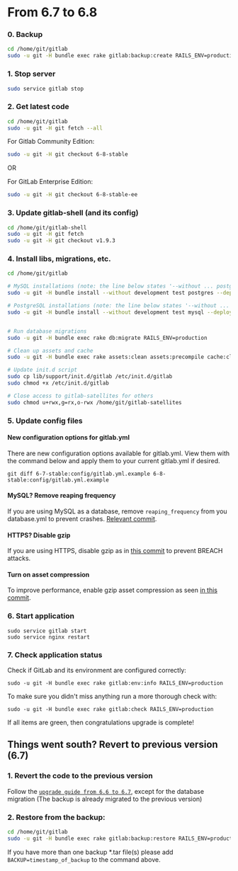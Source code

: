# From 6.7 to 6.8

### 0. Backup

```bash
cd /home/git/gitlab
sudo -u git -H bundle exec rake gitlab:backup:create RAILS_ENV=production
```

### 1. Stop server

```bash
sudo service gitlab stop
```

### 2. Get latest code

```bash
cd /home/git/gitlab
sudo -u git -H git fetch --all
```

For Gitlab Community Edition:

```bash
sudo -u git -H git checkout 6-8-stable
```

OR

For GitLab Enterprise Edition:

```bash
sudo -u git -H git checkout 6-8-stable-ee
```

### 3. Update gitlab-shell (and its config)

```bash
cd /home/git/gitlab-shell
sudo -u git -H git fetch
sudo -u git -H git checkout v1.9.3
```

### 4. Install libs, migrations, etc.

```bash
cd /home/git/gitlab

# MySQL installations (note: the line below states '--without ... postgres')
sudo -u git -H bundle install --without development test postgres --deployment

# PostgreSQL installations (note: the line below states '--without ... mysql')
sudo -u git -H bundle install --without development test mysql --deployment


# Run database migrations
sudo -u git -H bundle exec rake db:migrate RAILS_ENV=production

# Clean up assets and cache
sudo -u git -H bundle exec rake assets:clean assets:precompile cache:clear RAILS_ENV=production

# Update init.d script
sudo cp lib/support/init.d/gitlab /etc/init.d/gitlab
sudo chmod +x /etc/init.d/gitlab

# Close access to gitlab-satellites for others
sudo chmod u+rwx,g=rx,o-rwx /home/git/gitlab-satellites
```

### 5. Update config files

#### New configuration options for gitlab.yml

There are new configuration options available for gitlab.yml. View them with the command below and apply them to your current gitlab.yml if desired.

```
git diff 6-7-stable:config/gitlab.yml.example 6-8-stable:config/gitlab.yml.example
```

#### MySQL? Remove reaping frequency

If you are using MySQL as a database, remove `reaping_frequency` from you database.yml to prevent crashes. [Relevant commit](https://gitlab.com/gitlab-org/gitlab-ce/commit/5163a8fcb9cfd63435560fda00173b76df2ccc93).

#### HTTPS? Disable gzip

If you are using HTTPS, disable gzip as in [this commit](https://gitlab.com/gitlab-org/gitlab-ce/commit/563fec734912d81cd7caea6fa8ec2b397fb72a9b) to prevent BREACH attacks.

#### Turn on asset compression

To improve performance, enable gzip asset compression as seen [in this commit](https://gitlab.com/gitlab-org/gitlab-ce/commit/8af94ed75505f0253823b9b2d44320fecea5b5fb).

### 6. Start application

    sudo service gitlab start
    sudo service nginx restart

### 7. Check application status

Check if GitLab and its environment are configured correctly:

    sudo -u git -H bundle exec rake gitlab:env:info RAILS_ENV=production

To make sure you didn't miss anything run a more thorough check with:

    sudo -u git -H bundle exec rake gitlab:check RAILS_ENV=production

If all items are green, then congratulations upgrade is complete!

## Things went south? Revert to previous version (6.7)

### 1. Revert the code to the previous version
Follow the [`upgrade guide from 6.6 to 6.7`](6.6-to-6.7.md), except for the database migration 
(The backup is already migrated to the previous version)

### 2. Restore from the backup:

```bash
cd /home/git/gitlab
sudo -u git -H bundle exec rake gitlab:backup:restore RAILS_ENV=production
```
If you have more than one backup *.tar file(s) please add `BACKUP=timestamp_of_backup` to the command above.
